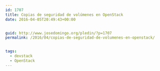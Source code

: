 ```yaml
---
id: 1707
title: Copias de seguridad de volúmenes en OpenStack
date: 2016-04-05T20:49:43+00:00


guid: http://www.josedomingo.org/pledin/?p=1707
permalink: /2016/04/copias-de-seguridad-de-volumenes-en-openstack/


tags:
  - devstack
  - OpenStack
---
```

